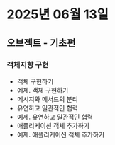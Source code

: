 # 2025년 06월 13일

## 오브젝트 - 기초편

### 객체지향 구현

- 객체 구현하기
- 예제. 객체 구현하기
- 메시지와 메서드의 분리
- 유연하고 일관적인 협력
- 예제. 유연하고 일관적인 협력
- 애플리케이션 객체 추가하기
- 예제. 애플리케이션 객체 추가하기
